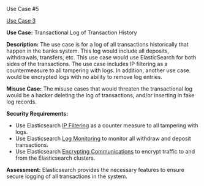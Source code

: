 Use Case #5

[Use Case 3](SSERequirements/Images/UseCase5.png)

**Use Case:** Transactional Log of Transaction History

**Description:** The use case is for a log of all transactions historically that happen in the banks system. This log would include all deposits, withdrawals, transfers, etc. This use case would use ElasticSearch for both sides of the transactions. The use case includes IP filtering as a countermeasure to all tampering with logs. In addition, another use case would be encrypted logs with no ability to remove log entries. 

**Misuse Case:** The misuse cases that would threaten the transactional log would be a hacker deleting the log of transactions, and/or inserting in fake log records.

**Security Requirements:** 
- Use Elasticsearch [IP Filtering](https://www.elastic.co/guide/en/elasticsearch/reference/current/ip-filtering.html) as a counter measure to all tampering with logs.
- Use Elasticsearch [Log Monitoring](https://www.elastic.co/log-monitoring) to monitor all withdraw and deposit transactions.
- Use Elasticsearch [Encrypting Communications](https://www.elastic.co/guide/en/elasticsearch/reference/current/configuring-tls.html#:~:text=Elastic%20Stack%20security%20features%20enable,in%20plain%20text%20including%20passwords.) to encrypt traffic to and from the Elasticsearch clusters.

**Assessment:** Elasticsearch provides the necessary features to ensure secure logging of all transactions in the system.
